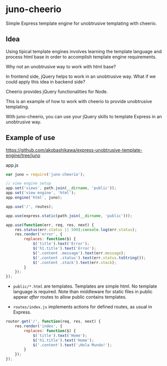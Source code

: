 # juno-cheerio
Simple Express template engine for unobtrusive templating with cheerio.

## Idea
Using tipical template engines involves learning the template language and process html base in order to accomplish template engine requirements.

Why not an unobtrusive way to work with html base?

In frontend side, jQuery helps to work in an unobtrusive way. What if we could apply this idea in backend side?

Cheerio provides jQuery functionalities for Node.

This is an example of how to work with cheerio to provide unobtrusive templating.

With juno-cheerio, you can use your jQuery skills to template Express in an unobtrusive way.

## Example of use
https://github.com/akobashikawa/express-unobtrusive-template-engine/tree/juno

app.js
```javascript
var juno = require('juno-cheerio');

// view engine setup
app.set('views', path.join(__dirname, 'public'));
app.set('view engine', 'html');
app.engine('html', juno);

app.use('/', routes);

app.use(express.static(path.join(__dirname, 'public')));

app.use(function(err, req, res, next) {
    res.status(err.status || 500);console.log(err.status);
    res.render('error', {
        replaces: function($) {
            $('title').text('Error');
            $('h1.title').text('Error');
            $('.content .message').text(err.message);
            $('.content .status').text(err.status.toString());
            $('.content .stack').text(err.stack);
        }
    });
});

```

- ```public/*.html``` are templates. Templates are simple html. No template language is required. Note than middleware for static files in public appear *after* routes to allow public contains templates.

- ```routes/index.js``` implements actions for defined routes, as usual in Express.

```javascript
router.get('/', function(req, res, next) {
    res.render('index', {
        replaces: function($) {
            $('title').text('Home');
            $('h1.title').text('Home');
            $('.content').text('¡Hola Mundo!');
        }
    });
});
```
